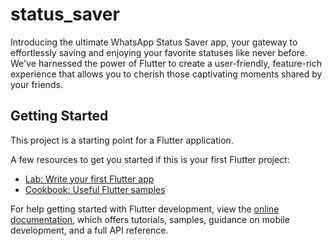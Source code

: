 # status_saver

Introducing the ultimate WhatsApp Status Saver app, your gateway to effortlessly saving and enjoying your favorite statuses like never before. We've harnessed the power of Flutter to create a user-friendly, feature-rich experience that allows you to cherish those captivating moments shared by your friends.

## Getting Started

This project is a starting point for a Flutter application.

A few resources to get you started if this is your first Flutter project:

- [Lab: Write your first Flutter app](https://docs.flutter.dev/get-started/codelab)
- [Cookbook: Useful Flutter samples](https://docs.flutter.dev/cookbook)

For help getting started with Flutter development, view the
[online documentation](https://docs.flutter.dev/), which offers tutorials,
samples, guidance on mobile development, and a full API reference.
